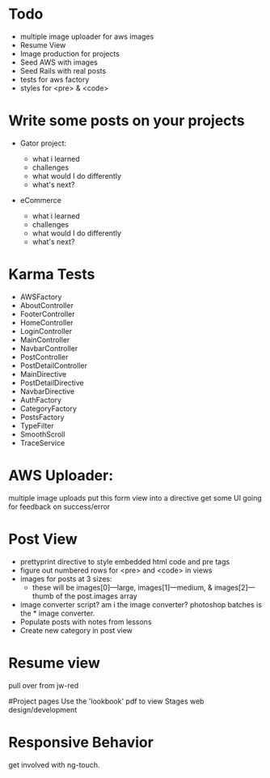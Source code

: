 # Todo
* multiple image uploader for aws images
* Resume View
* Image production for projects
* Seed AWS with images
* Seed Rails with real posts
* tests for aws factory
* styles for &lt;pre&gt; & &lt;code&gt;

# Write some posts on your projects
* Gator project:
  * what i learned
  * challenges
  * what would I do differently
  * what's next?

* eCommerce
  * what i learned
  * challenges
  * what would I do differently
  * what's next?

# Karma Tests
* AWSFactory
* AboutController
* FooterController
* HomeController
* LoginController
* MainController
* NavbarController
* PostController
* PostDetailController
* MainDirective 
* PostDetailDirective
* NavbarDirective
* AuthFactory
* CategoryFactory
* PostsFactory
* TypeFilter
* SmoothScroll
* TraceService

# AWS Uploader:
multiple image uploads
put this form view into a directive
get some UI going for feedback on success/error

# Post View

* prettyprint directive to style embedded html code and pre tags
* figure out numbered rows for &lt;pre&gt; and &lt;code&gt; in views
* images for posts at 3 sizes:
  * these will be images[0]—large, images[1]—medium, & images[2]—thumb of the post.images array
* image converter script? am i the image converter? photoshop batches is the * image converter.
* Populate posts with notes from lessons
* Create new category in post view

# Resume view
pull over from jw-red

#Project pages
Use the 'lookbook' pdf to view
  Stages web design/development


# Responsive Behavior
get involved with ng-touch.














